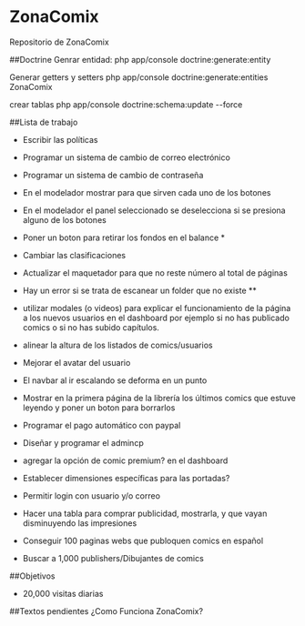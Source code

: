 # ZonaComix
Repositorio de ZonaComix 

##Doctrine
Genrar entidad:
php app/console doctrine:generate:entity

Generar getters y setters
php app/console doctrine:generate:entities ZonaComix

crear tablas
php app/console doctrine:schema:update --force

##Lista de trabajo
 - Escribir las políticas
 - Programar un sistema de cambio de correo electrónico
 - Programar un sistema de cambio de contraseña
 - En el modelador mostrar para que sirven cada uno de los botones
 - En el modelador el panel seleccionado se deselecciona si se presiona alguno de los botones
 - Poner un boton para retirar los fondos en el balance *
 - Cambiar las clasificaciones
 - Actualizar el maquetador para que no reste número al total de páginas

 - Hay un error si se trata de escanear un folder que no existe **

 - utilizar modales (o videos) para explicar el funcionamiento de la página a los nuevos usuarios en el dashboard por ejemplo si no has publicado comics o si no has subido capítulos.
 - alinear la altura de los listados de comics/usuarios
 - Mejorar el avatar del usuario
 - El navbar al ir escalando se deforma en un punto
 - Mostrar en la primera página de la librería los últimos comics que estuve leyendo y poner un boton para borrarlos

 - Programar el pago automático con paypal
 - Diseñar y programar el admincp
 - agregar la opción de comic premium? en el dashboard
 - Establecer dimensiones específicas para las portadas?
 - Permitir login con usuario y/o correo
 - Hacer una tabla para comprar publicidad, mostrarla, y que vayan disminuyendo las impresiones
 - Conseguir 100 paginas webs que publoquen comics en español
 - Buscar a 1,000 publishers/Dibujantes de comics

##Objetivos
 - 20,000 visitas diarias

##Textos pendientes
¿Como Funciona ZonaComix?
